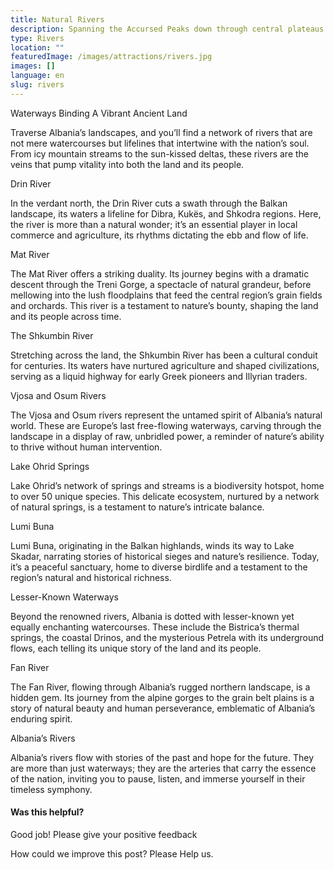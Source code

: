 ```yaml
---
title: Natural Rivers
description: Spanning the Accursed Peaks down through central plateaus eventually spilling out towards sandy coastal deltas, Albania's surging snow-fed rivers write liquid tales interweaving nature, culture and identity innately for those tracing the precious hidden flows.
type: Rivers
location: ""
featuredImage: /images/attractions/rivers.jpg
images: []
language: en
slug: rivers
---
```


Waterways Binding A Vibrant Ancient Land

Traverse Albania’s landscapes, and you’ll find a network of rivers that are not mere watercourses but lifelines that intertwine with the nation’s soul. From icy mountain streams to the sun-kissed deltas, these rivers are the veins that pump vitality into both the land and its people.

Drin River

In the verdant north, the Drin River cuts a swath through the Balkan landscape, its waters a lifeline for Dibra, Kukës, and Shkodra regions. Here, the river is more than a natural wonder; it’s an essential player in local commerce and agriculture, its rhythms dictating the ebb and flow of life.

Mat River

The Mat River offers a striking duality. Its journey begins with a dramatic descent through the Treni Gorge, a spectacle of natural grandeur, before mellowing into the lush floodplains that feed the central region’s grain fields and orchards. This river is a testament to nature’s bounty, shaping the land and its people across time.

The Shkumbin River

Stretching across the land, the Shkumbin River has been a cultural conduit for centuries. Its waters have nurtured agriculture and shaped civilizations, serving as a liquid highway for early Greek pioneers and Illyrian traders.

Vjosa and Osum Rivers

The Vjosa and Osum rivers represent the untamed spirit of Albania’s natural world. These are Europe’s last free-flowing waterways, carving through the landscape in a display of raw, unbridled power, a reminder of nature’s ability to thrive without human intervention.

Lake Ohrid Springs

Lake Ohrid’s network of springs and streams is a biodiversity hotspot, home to over 50 unique species. This delicate ecosystem, nurtured by a network of natural springs, is a testament to nature’s intricate balance.

Lumi Buna

Lumi Buna, originating in the Balkan highlands, winds its way to Lake Skadar, narrating stories of historical sieges and nature’s resilience. Today, it’s a peaceful sanctuary, home to diverse birdlife and a testament to the region’s natural and historical richness.

Lesser-Known Waterways

Beyond the renowned rivers, Albania is dotted with lesser-known yet equally enchanting watercourses. These include the Bistrica’s thermal springs, the coastal Drinos, and the mysterious Petrela with its underground flows, each telling its unique story of the land and its people.

Fan River

The Fan River, flowing through Albania’s rugged northern landscape, is a hidden gem. Its journey from the alpine gorges to the grain belt plains is a story of natural beauty and human perseverance, emblematic of Albania’s enduring spirit.

Albania’s Rivers

Albania’s rivers flow with stories of the past and hope for the future. They are more than just waterways; they are the arteries that carry the essence of the nation, inviting you to pause, listen, and immerse yourself in their timeless symphony.

#### Was this helpful?

 

Good job! Please give your positive feedback

How could we improve this post? Please Help us.